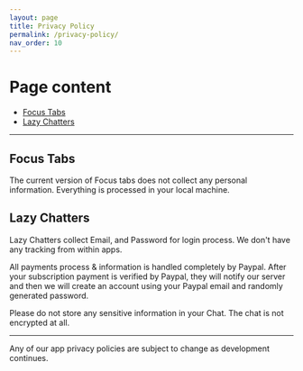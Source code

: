 ```yaml
---
layout: page
title: Privacy Policy
permalink: /privacy-policy/
nav_order: 10
---
```


# Page content

- [Focus Tabs](#focus-tabs)
- [Lazy Chatters](#lazy-chatters)

***

## Focus Tabs

The current version of Focus tabs does not collect any personal information. Everything is processed in your local machine.

## Lazy Chatters

Lazy Chatters collect Email, and Password for login process. We don't have any tracking from within apps.

All payments process & information is handled completely by Paypal. After your subscription payment is verified by Paypal, they will notify our server and then we will create an account using your Paypal email and randomly generated password.

Please do not store any sensitive information in your Chat. The chat is not encrypted at all.

***

Any of our app privacy policies are subject to change as development continues.
